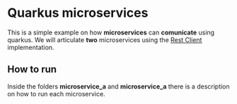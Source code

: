 # Quarkus microservices
This is a simple example on how **microservices** can **comunicate** using quarkus. We will articulate **two** microservices using the [Rest Client](https://quarkus.io/guides/rest-client-guide) implementation.

## How to run
Inside the folders **microservice_a** and **microservice_a** there is a description on how to run each microservice.
